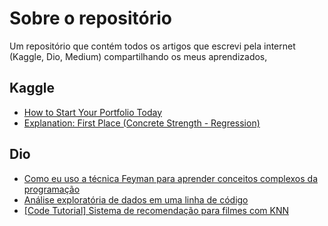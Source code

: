 # Sobre o repositório
Um repositório que contém todos os artigos que escrevi pela internet (Kaggle, Dio, Medium) compartilhando os meus aprendizados,

## Kaggle
- [How to Start Your Portfolio Today](https://www.kaggle.com/discussions/getting-started/492492)
- [Explanation: First Place (Concrete Strength - Regression)](https://www.kaggle.com/competitions/concrete-strength-regression/discussion/493878)

## Dio
- [Como eu uso a técnica Feyman para aprender conceitos complexos da programação](https://web.dio.me/articles/como-eu-uso-a-tecnica-feyman-para-aprender-conceitos-complexos-da-programacao?back=%2Farticles&page=1&order=oldest)
- [Análise exploratória de dados em uma linha de código](https://web.dio.me/articles/analise-exploratoria-de-dados-em-uma-linha-de-codigo?back=%2Fhome&page=1&order=oldest)
- [[Code Tutorial] Sistema de recomendação para filmes com KNN](https://web.dio.me/articles/code-tutorial-sistema-de-recomendacao-para-filmes-com-knn?back=%2Fhome&page=1&order=oldest)

